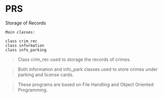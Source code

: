 # PRS

Storage of Records

*`Main classes:`*

    class crim_rec
    class information
    class info_parking

> Class crim_rec used to storage the records of crimes. 

> Both information and info_park classes used to store crimes under parking and license cards.

>These programs are based on File Handling and Object Oriented Programming.
